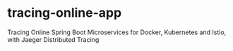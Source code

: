 # tracing-online-app
Tracing Online Spring Boot Microservices for Docker, Kubernetes and Istio, with Jaeger Distributed Tracing

